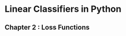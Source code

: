 # Linear Classifiers in Python

## Chapter 2 : Loss Functions

### 
```python

```
>>


### 
```python

```
>>

### 
```python

```
>>

### 
```python

```
>>

### 
```python

```
>>
